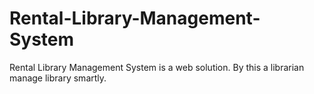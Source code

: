 # Rental-Library-Management-System
Rental Library Management System is a web solution. By this a librarian manage library smartly.
